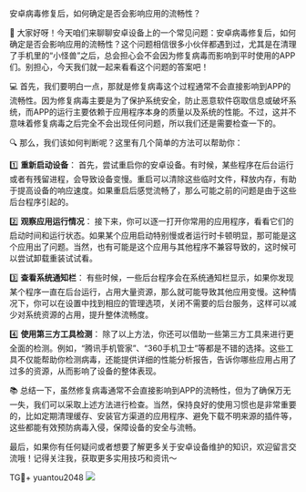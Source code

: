 安卓病毒修复后，如何确定是否会影响应用的流畅性？

🎉 大家好呀！今天咱们来聊聊安卓设备上的一个常见问题：安卓病毒修复后，如何确定是否会影响应用的流畅性？这个问题相信很多小伙伴都遇到过，尤其是在清理了手机里的“小怪兽”之后，总会担心会不会因为修复病毒而影响到平时使用的APP们。别担心，今天我们就一起来看看这个问题的答案吧！

💻 首先，我们要明白一点，那就是修复病毒这个过程通常不会直接影响到APP的流畅性。因为修复病毒主要是为了保护系统安全，防止恶意软件窃取信息或破坏系统，而APP的运行主要依赖于应用程序本身的质量以及系统的性能。不过，这并不意味着修复病毒之后完全不会出现任何问题，所以我们还是需要检查一下的。

🔍 那么，我们该如何判断呢？这里有几个简单的方法可以帮助你：

1️⃣ **重新启动设备**：
首先，尝试重启你的安卓设备。有时候，某些程序在后台运行或者有残留进程，会导致设备变慢。重启可以清除这些临时文件，释放内存，有助于提高设备的响应速度。如果重启后感觉流畅了，那么可能之前的问题是由于这些后台程序引起的。

2️⃣ **观察应用运行情况**：
接下来，你可以逐一打开你常用的应用程序，看看它们的启动时间和运行状态。如果某个应用启动特别慢或者运行时卡顿明显，那可能是这个应用出了问题。当然，也有可能是这个应用与其他程序不兼容导致的，这时候可以尝试卸载重装试试看。

3️⃣ **查看系统通知栏**：
有些时候，一些后台程序会在系统通知栏显示，如果你发现某个程序一直在后台运行，占用大量资源，那么就可能导致其他应用变慢。这种情况下，你可以在设置中找到相应的管理选项，关闭不需要的后台服务，这样可以减少对系统资源的占用，提升整体流畅度。

4️⃣ **使用第三方工具检测**：
除了以上方法，你还可以借助一些第三方工具来进行更全面的检测。例如，“腾讯手机管家”、“360手机卫士”等都是不错的选择。这些工具不仅能帮助你检测病毒，还能提供详细的性能分析报告，告诉你哪些应用占用了过多的资源，从而影响了设备的整体表现。

📚 总结一下，虽然修复病毒通常不会直接影响到APP的流畅性，但为了确保万无一失，我们可以采取上述方法进行检查。当然，保持良好的使用习惯也是非常重要的，比如定期清理缓存、安装官方渠道的应用程序、避免下载不明来源的插件等，这些都能有效预防病毒入侵，保障设备的安全与流畅。

最后，如果你有任何疑问或者想要了解更多关于安卓设备维护的知识，欢迎留言交流哦！记得关注我，获取更多实用技巧和资讯～

TG💪+ yuantou2048  ![](https://github.com/user-attachments/assets/cf57a8bb-a08e-43c1-ad82-039f33c64200)